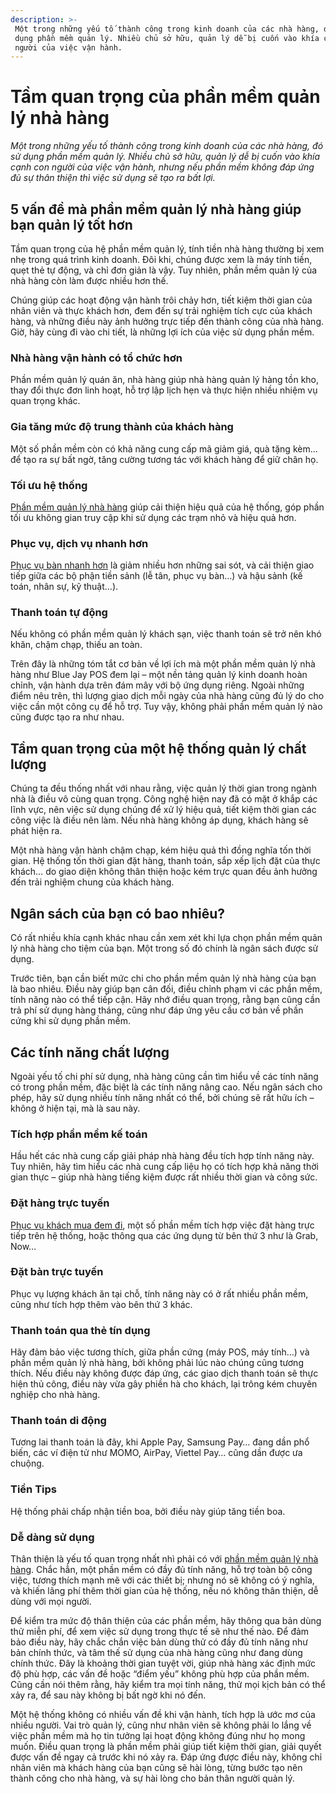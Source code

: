 ```yaml
---
description: >-
 Một trong những yếu tố thành công trong kinh doanh của các nhà hàng, đó sử
 dụng phần mềm quản lý. Nhiều chủ sở hữu, quản lý dễ bị cuốn vào khía cạnh con
 người của việc vận hành.
---
```


# Tầm quan trọng của phần mềm quản lý nhà hàng

_Một trong những yếu tố thành công trong kinh doanh của các nhà hàng, đó sử dụng phần mềm quản lý. Nhiều chủ sở hữu, quản lý dễ bị cuốn vào khía cạnh con người của việc vận hành, nhưng nếu phần mềm không đáp ứng đủ sự thân thiện thì việc sử dụng sẽ tạo ra bất lợi._

## 5 vấn đề mà phần mềm quản lý nhà hàng giúp bạn quản lý tốt hơn

Tầm quan trọng của hệ phần mềm quản lý, tính tiền nhà hàng thường bị xem nhẹ trong quá trình kinh doanh. Đôi khi, chúng được xem là máy tính tiền, quẹt thẻ tự động, và chỉ đơn giản là vậy. Tuy nhiên, phần mềm quản lý của nhà hàng còn làm được nhiều hơn thế.

Chúng giúp các hoạt động vận hành trôi chảy hơn, tiết kiệm thời gian của nhân viên và thực khách hơn, đem đến sự trải nghiệm tích cực của khách hàng, và những điều này ảnh hưởng trực tiếp đến thành công của nhà hàng. Giờ, hãy cùng đi vào chi tiết, là những lợi ích của việc sử dụng phần mềm.

### Nhà hàng vận hành có tổ chức hơn

Phần mềm quản lý quán ăn, nhà hàng giúp nhà hàng quản lý hàng tồn kho, thay đổi thực đơn linh hoạt, hỗ trợ lập lịch hẹn và thực hiện nhiều nhiệm vụ quan trọng khác.

### Gia tăng mức độ trung thành của khách hàng

Một số phần mềm còn có khả năng cung cấp mã giảm giá, quà tặng kèm… để tạo ra sự bất ngờ, tăng cường tương tác với khách hàng để giữ chân họ.

### Tối ưu hệ thống

[Phần mềm quản lý nhà hàng](https://bluejaypos.vn/article/tam-quan-trong-cua-phan-mem-quan-ly-nha-hang-196) giúp cải thiện hiệu quả của hệ thống, góp phần tối ưu không gian truy cập khi sử dụng các trạm nhỏ và hiệu quả hơn.

### Phục vụ, dịch vụ nhanh hơn

[Phục vụ bàn nhanh hơn](https://bluejaypos.vn/article/quan-ly-dat-cho-trong-nha-hang-va-nhung-dieu-can-biet-230) là giảm nhiều hơn những sai sót, và cải thiện giao tiếp giữa các bộ phận tiền sảnh (lễ tân, phục vụ bàn…) và hậu sảnh (kế toán, nhân sự, kỹ thuật…).

### Thanh toán tự động

Nếu không có phần mềm quản lý khách sạn, việc thanh toán sẽ trở nên khó khăn, chậm chạp, thiếu an toàn.

Trên đây là những tóm tắt cơ bản về lợi ích mà một phần mềm quản lý nhà hàng như Blue Jay POS đem lại – một nền tảng quản lý kinh doanh hoàn chỉnh, vận hành dựa trên đám mây với bộ ứng dụng riêng. Ngoài những điểm nêu trên, thì lượng giao dịch mỗi ngày của nhà hàng cũng đủ lý do cho việc cần một công cụ để hỗ trợ. Tuy vậy, không phải phần mềm quản lý nào cũng được tạo ra như nhau.

## Tầm quan trọng của một hệ thống quản lý chất lượng

Chúng ta đều thống nhất với nhau rằng, việc quản lý thời gian trong ngành nhà là điều vô cùng quan trọng. Công nghệ hiện nay đã có mặt ở khắp các lĩnh vực, nên việc sử dụng chúng để xử lý hiệu quả, tiết kiệm thời gian các công việc là điều nên làm. Nếu nhà hàng không áp dụng, khách hàng sẽ phát hiện ra.

Một nhà hàng vận hành chậm chạp, kém hiệu quả thì đồng nghĩa tốn thời gian. Hệ thống tốn thời gian đặt hàng, thanh toán, sắp xếp lịch đặt của thực khách… do giao diện không thân thiện hoặc kém trực quan đều ảnh hưởng đến trải nghiệm chung của khách hàng.

## Ngân sách của bạn có bao nhiêu?

Có rất nhiều khía cạnh khác nhau cần xem xét khi lựa chọn phần mềm quản lý nhà hàng cho tiệm của bạn. Một trong số đó chính là ngân sách được sử dụng.

Trước tiên, bạn cần biết mức chi cho phần mềm quản lý nhà hàng của bạn là bao nhiêu. Điều này giúp bạn cân đối, điều chỉnh phạm vi các phần mềm, tính năng nào có thể tiếp cận. Hãy nhớ điều quan trọng, rằng bạn cũng cần trả phí sử dụng hàng tháng, cũng như đáp ứng yêu cầu cơ bản về phần cứng khi sử dụng phần mềm.

## Các tính năng chất lượng

Ngoài yếu tố chi phí sử dụng, nhà hàng cũng cần tìm hiểu về các tính năng có trong phần mềm, đặc biệt là các tính năng nâng cao. Nếu ngân sách cho phép, hãy sử dụng nhiều tính năng nhất có thể, bởi chúng sẽ rất hữu ích – không ở hiện tại, mà là sau này.

### Tích hợp phần mềm kế toán

Hầu hết các nhà cung cấp giải pháp nhà hàng đều tích hợp tính năng này. Tuy nhiên, hãy tìm hiểu các nhà cung cấp liệu họ có tích hợp khả năng thời gian thực – giúp nhà hàng tiếng kiệm được rất nhiều thời gian và công sức.

### Đặt hàng trực tuyến

[Phục vụ khách mua đem đi](https://bluejaypos.vn/article/6-cach-toi-uu-dat-do-an-truc-tuyen-cho-cac-nha-hang-de-giu-chan-khach-hang-hieu-qua-209), một số phần mềm tích hợp việc đặt hàng trực tiếp trên hệ thống, hoặc thông qua các ứng dụng từ bên thứ 3 như là Grab, Now…

### Đặt bàn trực tuyến

Phục vụ lượng khách ăn tại chỗ, tính năng này có ở rất nhiều phần mềm, cũng như tích hợp thêm vào bên thứ 3 khác.

### Thanh toán qua thẻ tín dụng

Hãy đảm bảo việc tương thích, giữa phần cứng (máy POS, máy tính…) và phần mềm quản lý nhà hàng, bởi không phải lúc nào chúng cũng tương thích. Nếu điều này không được đáp ứng, các giao dịch thanh toán sẽ thực hiện thủ công, điều này vừa gây phiền hà cho khách, lại trông kém chuyên nghiệp cho nhà hàng.

### Thanh toán di động

Tương lai thanh toán là đây, khi Apple Pay, Samsung Pay… đang dần phổ biến, các ví điện tử như MOMO, AirPay, Viettel Pay… cũng dần được ưa chuộng.

### Tiền Tips

Hệ thống phải chấp nhận tiền boa, bởi điều này giúp tăng tiền boa.

### Dễ dàng sử dụng

Thân thiện là yếu tố quan trọng nhất nhì phải có với [phần mềm quản lý nhà hàng](https://bluejaypos.vn/article/moi-dieu-can-biet-ve-phan-mem-quan-ly-nha-hang-197). Chắc hẳn, một phần mềm có đầy đủ tính năng, hỗ trợ toàn bộ công việc, tương thích mạnh mẽ với các thiết bị; nhưng nó sẽ không có ý nghĩa, và khiến lãng phí thêm thời gian của hệ thống, nếu nó không thân thiện, dễ dùng với mọi người.

Để kiểm tra mức độ thân thiện của các phần mềm, hãy thông qua bản dùng thử miễn phí, để xem việc sử dụng trong thực tế sẽ như thế nào. Để đảm bảo điều này, hãy chắc chắn việc bản dùng thử có đầy đủ tính năng như bản chính thức, và tâm thế sử dụng của nhà hàng cũng như đang dùng chính thức. Đây là khoảng thời gian tuyệt vời, giúp nhà hàng xác định mức độ phù hợp, các vấn đề hoặc “điểm yếu” không phù hợp của phần mềm. Cũng cần nói thêm rằng, hãy kiểm tra mọi tính năng, thử mọi kịch bản có thể xảy ra, để sau này không bị bất ngờ khi nó đến.

Một hệ thống không có nhiều vấn đề khi vận hành, tích hợp là ước mơ của nhiều người. Vai trò quản lý, cũng như nhân viên sẽ không phải lo lắng về việc phần mềm mà họ tin tưởng lại hoạt động không đúng như họ mong muốn. Điều quan trọng là phần mềm phải giúp tiết kiệm thời gian, giải quyết được vấn đề ngay cả trước khi nó xảy ra. Đáp ứng được điều này, không chỉ nhân viên mà khách hàng của bạn cũng sẽ hài lòng, từng bước tạo nên thành công cho nhà hàng, và sự hài lòng cho bản thân người quản lý.
